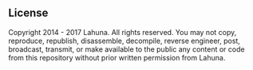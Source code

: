 ## License
Copyright 2014 - 2017 Lahuna. All rights reserved.
You may not copy, reproduce, republish, disassemble, decompile, reverse engineer, post, broadcast, transmit, or
make available to the public any content or code from this repository without prior written permission from Lahuna.

